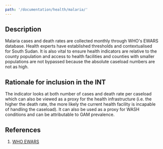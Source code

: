```yaml
---
path: '/documentation/health/malaria/'
---
```


## Description

Malaria cases and death rates are collected monthly through WHO's EWARS database. Health experts have established thresholds and contextualised for South Sudan. It is also vital to ensure health indicators are relative to the county population and access to health facilities and counties with smaller populations are not bypassed because the absolute caseload numbers are not as high.

## Rationale for inclusion in the INT

The indicator looks at both number of cases and death rate per caseload which can also be viewed as a proxy for the health infrastructure (i.e. the higher the death rate, the more likely the current health facility is incapable of handling the caseload). It can also be used as a proxy for WASH conditions and can be attributable to GAM prevalence.

## References

1. [WHO EWARS](https://www.who.int/emergencies/kits/ewars/en/)
